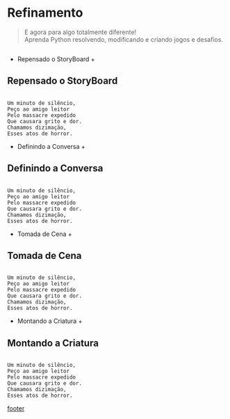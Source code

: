 <!---
Open Source program Pynoplia - Copyright © 2024  Carlo Oliveira** <carlo@nce.ufrj.br>,
PDX-License-Identifier:** `GNU General Public License v3.0 or later <http://is.gd/3Udt>`_.
-->
# Refinamento
> E agora para algo totalmente diferente! <br>
> Aprenda Python resolvendo, modificando e criando jogos e desafios. <br>

<img src onerror="__did_got__('aldeia_0.py')"></img>

+ Repensado o StoryBoard +
 ## Repensado o StoryBoard

  <img id="al0" src onerror="__widget__(this.id)"></img>
  
    Um minuto de silêncio,
    Peço ao amigo leitor
    Pelo massacre expedido
    Que causara grito e dor.
    Chamamos dizimação,
    Esses atos de horror.

+ Definindo a Conversa +
 ## Definindo a Conversa
  <img id="al2" src onerror="__widget__(this.id)"></img>
  
    Um minuto de silêncio,
    Peço ao amigo leitor
    Pelo massacre expedido
    Que causara grito e dor.
    Chamamos dizimação,
    Esses atos de horror.

+ Tomada de Cena +
 ## Tomada de Cena

  <img id="al1" src onerror="__widget__(this.id)"></img>
  
    Um minuto de silêncio,
    Peço ao amigo leitor
    Pelo massacre expedido
    Que causara grito e dor.
    Chamamos dizimação,
    Esses atos de horror.

+ Montando a Criatura +
 ## Montando a Criatura

  <img id="al3" src onerror="__widget__(this.id)"></img>
  
    Um minuto de silêncio,
    Peço ao amigo leitor
    Pelo massacre expedido
    Que causara grito e dor.
    Chamamos dizimação,
    Esses atos de horror.

[footer](footer.md ':include')